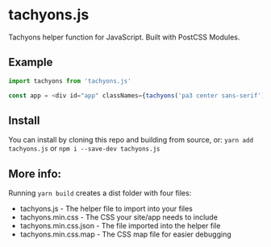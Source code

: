 # tachyons.js
Tachyons helper function for JavaScript. Built with PostCSS Modules.

## Example
```javascript
import tachyons from 'tachyons.js'

const app = <div id="app" classNames={tachyons('pa3 center sans-serif')} />
```
## Install
You can install by cloning this repo and building from source, or: `yarn add tachyons.js` or `npm i --save-dev tachyons.js`

## More info:
Running `yarn build` creates a dist folder with four files:
* tachyons.js - The helper file to import into your files
* tachyons.min.css - The CSS your site/app needs to include
* tachyons.min.css.json - The file imported into the helper file
* tachyons.min.css.map - The CSS map file for easier debugging

